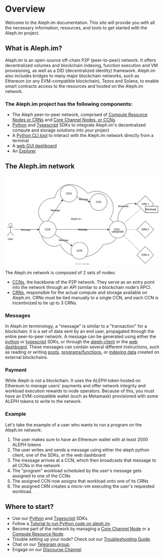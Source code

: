 # Overview

Welcome to the Aleph.im documentation. This site will provide you with all the necessary
information, resources, and tools to get started with the Aleph.im project. 

## What is Aleph.im?

Aleph.im is an open-source off-chain P2P (peer-to-peer) network. It offers decentralized volumes and blockchain indexing, function execution and VM provisioning, as well as a DID (decentralized identity) framework.
Aleph.im also includes bridges to many major blockchain networks, such as Ethereum (or any EVM-compatible blockchain), Tezos and Solana, to enable smart contracts access to the resources and hosted on the Aleph.im network.

### The Aleph.im project has the following components:

* The Aleph peer-to-peer network, comprised of [Compute Resource Nodes or CRNs](nodes/compute/index.md) and [Core Channel Nodes, or CCNs](nodes/core/index.md)
* [Python](libraries/Aleph.im-Python-SDK/index.md) and [Typescript](./libraries/typescript.md) SDKs to integrate Aleph.im's decentralized compute and storage solutions into your project
* A [Python CLI tool](tools/aleph-client.md) to interact with the Aleph.im network directly from a terminal
* A [web GUI dashboard](https://console.aleph.im/)
* An [Explorer](https://explorer.aleph.im/)

## The Aleph.im network

![The Aleph.im network](./network-overview.svg)

The Aleph.im network is composed of 2 sets of nodes:

* [CCNs](nodes/core/index.md), the backbone of the P2P network. They serve as an entry point into the network through an API (similar to a blockchain node's RPC).
* [CRNs](nodes/compute/index.md), responsible for the actual compute and storage available on Aleph.im. CRNs must be tied manually to a single CCN, and each CCN is incentivized to tie up to 3 CRNs.

### Messages
In Aleph.im terminology, a "message" is similar to a "transaction" for a blockchain: it is a set of data sent by an end user, propagated through the entire peer-to-peer network.
A message can be generated using either the [python](libraries/Aleph.im-Python-SDK/index.md) or [typescript](./libraries/typescript.md) SDKs, or through the [aleph-client](tools/aleph-client.md) or the [web dashboard](https://console.aleph.im/).
These messages can contain several different instructions, such as reading or writing [posts](libraries/Aleph.im-Python-SDK/posts.md), [programs/functions](computing/index.md), or [indexing data](tools/indexer.md) created on external blockchains.

### Payment
While Aleph is not a blockchain. It uses the ALEPH token hosted on Ethereum to manage users' payments and offer network integrity and workload execution rewards to node operators. Because of this, you must have an EVM-compatible wallet (such as Metamask) provisioned with some ALEPH tokens to write to the network.

### Example
Let's take the example of a user who wants to run a program on the Aleph.im network:

1. The user makes sure to have an Ethereum wallet with at least 2000 ALEPH tokens
2. The user writes and sends a message using either the aleph python client, one of the SDKs, or the web dashboard
3. The message arrives at a CCN, which then broadcasts that message to all CCNs in the network
4. The "program" workload scheduled by the user's message gets assigned to one of the CCNs
5. The assigned CCN now assigns that workload onto one of its CRNs
6. The assigned CRN creates a micro-vm executing the user's requested workload.

## Where to start?

- Use our [Python](libraries/Aleph.im-Python-SDK/index.md) and [Typescript](./libraries/typescript.md) SDKs.
- Follow a [Tutorial to run Python code on aleph.im](guides/python/getting_started.md).
- Become part of the network by managing a [Core Channel Node](nodes/core/index.md) or a [Compute Resource Node](nodes/compute/index.md).
- Trouble setting up your node? Check out our [Troubleshooting Guide](nodes/compute/troubleshooting.md).
- Chat on our [Telegram group](https://t.me/alephim).
- Engage on our [Discourse Channel](https://community.aleph.im/)
